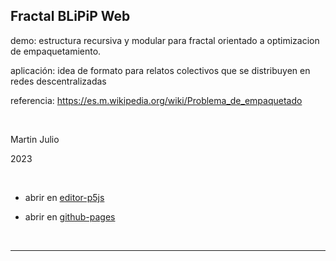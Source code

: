 ## Fractal BLiPiP Web

demo: estructura recursiva y modular para fractal orientado a optimizacion de empaquetamiento.

aplicación: idea de formato para relatos colectivos que se distribuyen en redes descentralizadas

referencia: <a href="https://es.m.wikipedia.org/wiki/Problema_de_empaquetado" target="_blank" rel="noopener noreferrer">https://es.m.wikipedia.org/wiki/Problema_de_empaquetado</a>

<br>

Martin Julio

2023

<br>

* abrir en <a href="https://editor.p5js.org/martin_julio/sketches/Xe8LTYz3J" target="_blank" rel="noopener noreferrer">editor-p5js</a>

* abrir en <a href="https://mj-una.github.io/Fractal-BLiPiP-Web/" target="_blank" rel="noopener noreferrer">github-pages</a>

<br>

***
